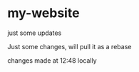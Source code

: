 # my-website

just some updates

Just some changes, will pull it as a rebase

changes made at 12:48 locally
